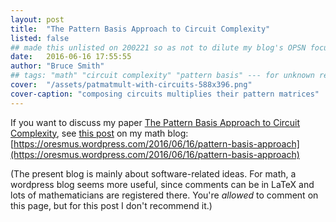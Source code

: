 ```yaml
---
layout: post
title:  "The Pattern Basis Approach to Circuit Complexity"
listed: false
## made this unlisted on 200221 so as not to dilute my blog's OPSN focus
date:   2016-06-16 17:55:55
author: "Bruce Smith"
## tags: "math" "circuit complexity" "pattern basis" --- for unknown reasons, these tags cause a bug in processing the post
cover:  "/assets/patmatmult-with-circuits-588x396.png"
cover-caption: "composing circuits multiplies their pattern matrices"
---
```



If you want to discuss my paper
 [The Pattern Basis Approach to Circuit Complexity](http://arxiv.org/abs/1606.05331),
 see [this post](https://oresmus.wordpress.com/2016/06/16/pattern-basis-approach)
 on my math blog:
 [https://oresmus.wordpress.com/2016/06/16/pattern-basis-approach](https://oresmus.wordpress.com/2016/06/16/pattern-basis-approach)

(The present blog is mainly about software-related ideas.
 For math, a wordpress blog seems more useful,
 since comments can be in LaTeX
 and lots of mathematicians are registered there.
 You're *allowed* to comment on this page, but for this post I don't recommend it.)


